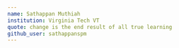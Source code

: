 ```yaml
---
name: Sathappan Muthiah
institution: Virginia Tech VT
quote: change is the end result of all true learning
github_user: sathappanspm
---
```

